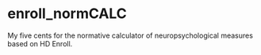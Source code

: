 # enroll_normCALC
My five cents for the normative calculator of neuropsychological measures based on HD Enroll.
